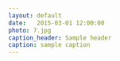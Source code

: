 ```yaml
---
layout: default
date:   2015-03-01 12:00:00
photo: 7.jpg
caption_header: Sample header
caption: sample caption
---
```

